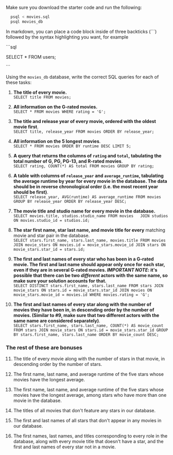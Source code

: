 Make sure you download the starter code and run the following:

```sh
  psql < movies.sql
  psql movies_db
```

In markdown, you can place a code block inside of three backticks (```) followed by the syntax highlighting you want, for example

\```sql

SELECT \* FROM users;

\```

Using the `movies_db` database, write the correct SQL queries for each of these tasks:

1.  **The title of every movie.**  
	`SELECT title FROM movies;`

2.  **All information on the G-rated movies.**  
	`SELECT * FROM movies WHERE rating = 'G';`

3.  **The title and release year of every movie, ordered with the oldest movie first**.  
    `SELECT title, release_year FROM movies ORDER BY release_year;`

4.  **All information on the 5 longest movies**.  
	`SELECT * FROM movies ORDER BY runtime DESC LIMIT 5;`

5.  **A query that returns the columns of `rating` and `total`, tabulating the total number of G, PG, PG-13, and R-rated movies**.  
	`SELECT rating, COUNT(*) AS total FROM movies GROUP BY rating;`

6.  **A table with columns of `release_year` and `average_runtime`,
    tabulating the average runtime by year for every movie in the database. The data should be in reverse chronological order (i.e. the most recent year should be first)**.  
	`SELECT release_year, AVG(runtime) AS average_runtime FROM movies GROUP BY release_year ORDER BY release_year DESC;`

7.  **The movie title and studio name for every movie in the
    database.**  
	`SELECT movies.title, studios.studio_name FROM movies  
	JOIN studios ON movies.studio_id = studios.id;`

8.  **The star first name, star last name, and movie title for every**
    matching movie and star pair in the database.  
	`SELECT stars.first_name, stars.last_name, movies.title FROM movies
	JOIN movie_stars ON movies.id = movie_stars.movie_id
	JOIN stars ON movie_stars.star_id = stars.id;`

9.  **The first and last names of every star who has been in a G-rated movie. The first and last name should appear only once for each star, even if they are in several G-rated movies. *IMPORTANT NOTE*: it's possible that there can be two *different* actors with the same name, so make sure your solution accounts for that.**  
	`SELECT DISTINCT stars.first_name, stars.last_name FROM stars
	JOIN movie_stars ON stars.id = movie_stars.star_id
	JOIN movies ON movie_stars.movie_id = movies.id
	WHERE movies.rating = 'G';`

10. **The first and last names of every star along with the number
    of movies they have been in, in descending order by the number of movies. (Similar to #9, make sure
    that two different actors with the same name are considered separately)**.  
	`SELECT stars.first_name, stars.last_name, COUNT(*) AS movie_count FROM stars
	JOIN movie_stars ON stars.id = movie_stars.star_id
	GROUP BY stars.first_name, stars.last_name
	ORDER BY movie_count DESC;`

### The rest of these are bonuses

11. The title of every movie along with the number of stars in
    that movie, in descending order by the number of stars.

12. The first name, last name, and average runtime of the five
    stars whose movies have the longest average.

13. The first name, last name, and average runtime of the five
    stars whose movies have the longest average, among stars who have more than one movie in the database.

14. The titles of all movies that don't feature any stars in our
    database.

15. The first and last names of all stars that don't appear in any movies in our database.

16. The first names, last names, and titles corresponding to every
    role in the database, along with every movie title that doesn't have a star, and the first and last names of every star not in a movie.
